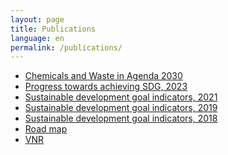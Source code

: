 ```yaml
---
layout: page
title: Publications
language: en
permalink: /publications/
---
```


<div>
    <ul class="publications">
        <li><a href="http://bhas.gov.ba/data/Publikacije/Metodologije/ENV_00_2020_MD_0_EN.pdf" target="_blank">Chemicals and Waste in Agenda 2030</a> </li>
        <li><a href="http://www.bhas.gov.ba/data/Publikacije/Saopstenja/2023/SDG_01_2023_Y1_1_BS.pdf" target="_blank">Progress towards achieving SDG, 2023</a></li>
        <li><a href="http://www.bhas.gov.ba/data/Publikacije/Bilteni/2022/SDG_00_2021_TB_1_BS.pdf" target="_blank">Sustainable development goal indicators, 2021</a></li>
        <li><a href="http://www.bhas.gov.ba/data/Publikacije/Bilteni/2021/SDG_00_2019_TB_0_BS.pdf" target="_blank">Sustainable development goal indicators, 2019</a></li>
        <li><a href="http://bhas.gov.ba/data/Publikacije/Bilteni/2019/SDG_00_2018_TB_0_BS.pdf" target="_blank">Sustainable development goal indicators, 2018</a> </li>
        <li><a href="http://bhas.gov.ba/data/Publikacije/Metodologije/SDG_00_2020_MD_0_EN.pdf" target="_blank">Road map</a> </li>
        <li><a href="http://bhas.gov.ba/data/Publikacije/Metodologije/SDG_00_2019_MD_0_EN.pdf" target="_blank">VNR</a> </li>
     <br>
    </ul>
</div>
